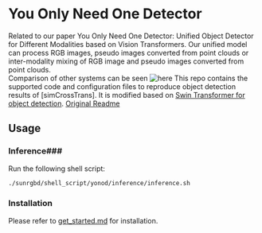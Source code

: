 # You Only Need One Detector #  
Related to our paper You Only Need One Detector: Unified Object Detector for Different Modalities based on Vision Transformers.
Our unified model can process RGB images, pseudo images converted from point clouds or inter-modality mixing of RGB image and pseudo images converted from point clouds.   
Comparison of other systems can be seen ![here](./main-yonod-006223_1-2.png)
This repo contains the supported code and configuration files to reproduce object detection results of [simCrossTrans]. It is modified based on [Swin Transformer for object detection](https://github.com/SwinTransformer/Swin-Transformer-Object-Detection). [Original Readme](./README_original.md)
## Usage ##
### Inference###
Run the following shell script:
```bash
./sunrgbd/shell_script/yonod/inference/inference.sh
```
### Installation ##
Please refer to [get_started.md](https://github.com/open-mmlab/mmdetection/blob/master/docs/en/get_started.md) for installation.


